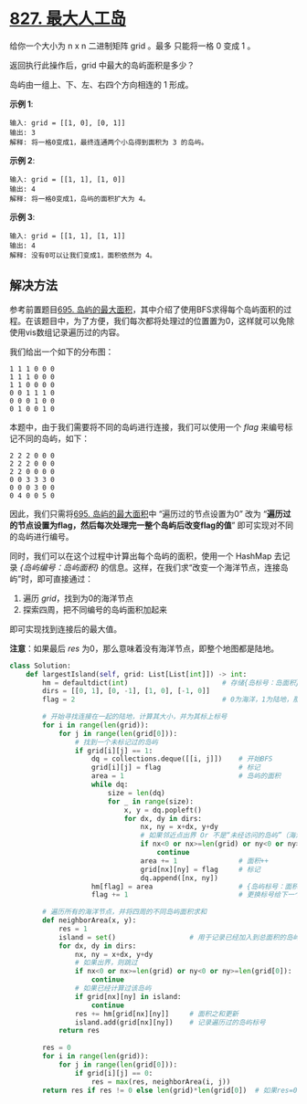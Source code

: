 # [827. 最大人工岛](https://leetcode-cn.com/problems/making-a-large-island/)

给你一个大小为 n x n 二进制矩阵 grid 。最多 只能将一格 0 变成 1 。

返回执行此操作后，grid 中最大的岛屿面积是多少？

岛屿由一组上、下、左、右四个方向相连的 1 形成。

**示例 1**:
```
输入: grid = [[1, 0], [0, 1]]
输出: 3
解释: 将一格0变成1，最终连通两个小岛得到面积为 3 的岛屿。
```
**示例 2**:
```
输入: grid = [[1, 1], [1, 0]]
输出: 4
解释: 将一格0变成1，岛屿的面积扩大为 4。
```
**示例 3**:
```
输入: grid = [[1, 1], [1, 1]]
输出: 4
解释: 没有0可以让我们变成1，面积依然为 4。
```

## 解决方法

参考前置题目[695. 岛屿的最大面积](695.%20岛屿的最大面积.md)，其中介绍了使用BFS求得每个岛屿面积的过程。在该题目中，为了方便，我们每次都将处理过的位置置为0，这样就可以免除使用vis数组记录遍历过的内容。

我们给出一个如下的分布图：

```
1 1 1 0 0 0
1 1 1 0 0 0
1 1 0 0 0 0
0 0 1 1 1 0
0 0 0 1 0 0
0 1 0 0 1 0
```

本题中，由于我们需要将不同的岛屿进行连接，我们可以使用一个 *flag* 来编号标记不同的岛屿，如下：

```
2 2 2 0 0 0
2 2 2 0 0 0
2 2 0 0 0 0
0 0 3 3 3 0
0 0 0 3 0 0
0 4 0 0 5 0
```

因此，我们只需将[695. 岛屿的最大面积](695.%20岛屿的最大面积.md)中 “遍历过的节点设置为0” 改为 “**遍历过的节点设置为flag，然后每次处理完一整个岛屿后改变flag的值**” 即可实现对不同的岛屿进行编号。

同时，我们可以在这个过程中计算出每个岛屿的面积，使用一个 HashMap 去记录 *{岛屿编号：岛屿面积}* 的信息。这样，在我们求“改变一个海洋节点，连接岛屿”时，即可直接通过：

1. 遍历 *grid*，找到为0的海洋节点
2. 探索四周，把不同编号的岛屿面积加起来

即可实现找到连接后的最大值。

**注意**：如果最后 *res* 为0，那么意味着没有海洋节点，即整个地图都是陆地。

```py
class Solution:
    def largestIsland(self, grid: List[List[int]]) -> int:
        hm = defaultdict(int)                       # 存储{岛标号：岛面积}
        dirs = [[0, 1], [0, -1], [1, 0], [-1, 0]]
        flag = 2                                    # 0为海洋，1为陆地，那么使用除了0、1的元素作为不同岛屿的标记
        
        # 开始寻找连接在一起的陆地，计算其大小，并为其标上标号
        for i in range(len(grid)):
            for j in range(len(grid[0])):
                # 找到一个未标记过的岛屿
                if grid[i][j] == 1:
                    dq = collections.deque([[i, j]])    # 开始BFS
                    grid[i][j] = flag                   # 标记
                    area = 1                            # 岛屿的面积
                    while dq:
                        size = len(dq)
                        for _ in range(size):
                            x, y = dq.popleft()
                            for dx, dy in dirs:
                                nx, ny = x+dx, y+dy
                                # 如果邻近点出界 Or 不是“未经访问的岛屿”（海洋/其他岛屿）
                                if nx<0 or nx>=len(grid) or ny<0 or ny>=len(grid[0]) or grid[nx][ny] != 1:
                                    continue
                                area += 1               # 面积++
                                grid[nx][ny] = flag     # 标记
                                dq.append([nx, ny])
                    hm[flag] = area                     # {岛屿标号：面积}
                    flag += 1                           # 更换标号给下一个岛屿
        
        # 遍历所有的海洋节点，并将四周的不同岛屿面积求和
        def neighborArea(x, y):
            res = 1
            island = set()                  # 用于记录已经加入到总面积的岛屿标号
            for dx, dy in dirs:
                nx, ny = x+dx, y+dy
                # 如果出界，则跳过
                if nx<0 or nx>=len(grid) or ny<0 or ny>=len(grid[0]):
                    continue
                # 如果已经计算过该岛屿
                if grid[nx][ny] in island:
                    continue
                res += hm[grid[nx][ny]]     # 面积之和更新
                island.add(grid[nx][ny])    # 记录遍历过的岛屿标号
            return res
        
        res = 0
        for i in range(len(grid)):
            for j in range(len(grid[0])):
                if grid[i][j] == 0:
                    res = max(res, neighborArea(i, j))
        return res if res != 0 else len(grid)*len(grid[0])  # 如果res=0，代表所有坐标点都是陆地，不需要连接
```